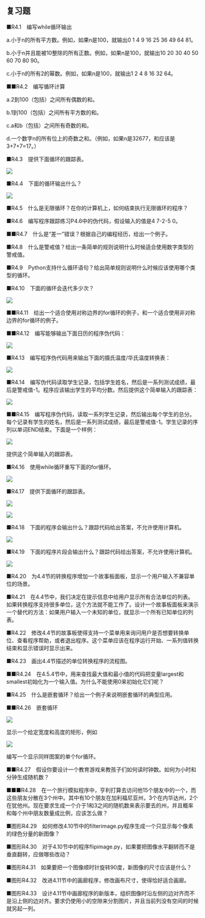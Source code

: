    

## 复习题

■R4.1　编写while循环输出

a.小于n的所有平方数。例如，如果n是100，就输出0 1 4 9 16 25 36 49 64 81。

b.小于n并且能被10整除的所有正数。例如，如果n是100，就输出10 20 30 40 50 60 70 80 90。

c.小于n的所有2的幂数。例如，如果n是100，就输出1 2 4 8 16 32 64。

■■R4.2　编写循环计算

a.2到100（包括）之间所有偶数的和。

b.1到100（包括）之间所有平方数的和。

c.a和b（包括）之间所有奇数的和。

d.一个数字n的所有位上的奇数之和。（例如，如果n是32677，和应该是3+7+7=17。）

■R4.3　提供下面循环的跟踪表。

![](0-Assets/Epubook/程序员编程语言经典合集（计算机科学丛书5册套装），javapython编程语言含经典教材龙书《编译原理》%20(Bruce%20Eckel%20%20Alfred%20V.%20Aho%20%20Monica%20S.%20Lam%20etc.)%20(Z-Library)/images/image06095.jpeg)

■R4.4　下面的循环输出什么？

![](0-Assets/Epubook/程序员编程语言经典合集（计算机科学丛书5册套装），javapython编程语言含经典教材龙书《编译原理》%20(Bruce%20Eckel%20%20Alfred%20V.%20Aho%20%20Monica%20S.%20Lam%20etc.)%20(Z-Library)/images/image06096.jpeg)

■R4.5　什么是无限循环？在你的计算机上，如何结束执行无限循环的程序？

■R4.6　编写程序跟踪练习P4.6中的伪代码，假设输入的值是4 7-2-5 0。

■■R4.7　什么是“差一”错误？根据自己的编程经历，给出一个例子。

■R4.8　什么是警戒值？给出一条简单的规则说明什么时候适合使用数字类型的警戒值。

■R4.9　Python支持什么循环语句？给出简单规则说明什么时候应该使用哪个类型的循环。

■R4.10　下面的循环会迭代多少次？

![](0-Assets/Epubook/程序员编程语言经典合集（计算机科学丛书5册套装），javapython编程语言含经典教材龙书《编译原理》%20(Bruce%20Eckel%20%20Alfred%20V.%20Aho%20%20Monica%20S.%20Lam%20etc.)%20(Z-Library)/images/image06097.jpeg)

■■R4.11　给出一个适合使用对称边界的for循环的例子，和一个适合使用非对称边界的for循环的例子。

■■R4.12　编写能够输出下面日历的程序伪代码：

![](../Images/image06098.gif)

■R4.13　编写程序伪代码用来输出下面的摄氏温度/华氏温度转换表：

![](../Images/image06099.gif)

■R4.14　编写伪代码读取学生记录，包括学生姓名，然后是一系列测试成绩，最后是警戒值-1。程序应该输出学生的平均分数。然后提供这个简单输入的跟踪表：

![](../Images/image06100.gif)

■■R4.15　编写程序伪代码，读取一系列学生记录，然后输出每个学生的总分。每个记录有学生的姓名，然后是一系列测试成绩，最后是警戒值-1。学生记录的序列以单词END结束。下面是一个样例：

![](0-Assets/Epubook/程序员编程语言经典合集（计算机科学丛书5册套装），javapython编程语言含经典教材龙书《编译原理》%20(Bruce%20Eckel%20%20Alfred%20V.%20Aho%20%20Monica%20S.%20Lam%20etc.)%20(Z-Library)/images/image06101.jpeg)

提供这个简单输入的跟踪表。

■R4.16　使用while循环重写下面的for循环。

![](../Images/image06102.gif)

■R4.17　提供下面循环的跟踪表。

![](../Images/image06103.gif)

![](../Images/image06104.gif)

■R4.18　下面的程序会输出什么？跟踪代码给出答案，不允许使用计算机。

![](0-Assets/Epubook/程序员编程语言经典合集（计算机科学丛书5册套装），javapython编程语言含经典教材龙书《编译原理》%20(Bruce%20Eckel%20%20Alfred%20V.%20Aho%20%20Monica%20S.%20Lam%20etc.)%20(Z-Library)/images/image06105.jpeg)

■R4.19　下面的程序片段会输出什么？跟踪代码给出答案，不允许使用计算机。

![](0-Assets/Epubook/程序员编程语言经典合集（计算机科学丛书5册套装），javapython编程语言含经典教材龙书《编译原理》%20(Bruce%20Eckel%20%20Alfred%20V.%20Aho%20%20Monica%20S.%20Lam%20etc.)%20(Z-Library)/images/image06106.jpeg)

■R4.20　为4.4节的转换程序增加一个故事板面板，显示一个用户输入不兼容单位的场景。

■R4.21　在4.4节中，我们决定在提示信息中给用户显示所有合法单位的列表。如果转换程序支持很多单位，这个方法就不能工作了。设计一个故事板面板来演示一个替代的方法：如果用户输入一个未知的单位，就显示一个所有已知单位的列表。

■R4.22　修改4.4节的故事板使得支持一个菜单用来询问用户是否想要转换单位、查看程序帮助，或者退出程序。这个菜单应该在程序运行开始、一系列值转换结束和显示错误时显示出来。

■R4.23　画出4.4节描述的单位转换程序的流程图。

■■R4.24　在4.5.4节中，用来查找最大值和最小值的代码把变量largest和smallest初始化为一个输入值。为什么不能使用0来初始化它们呢？

■R4.25　什么是嵌套循环？给出一个例子来说明嵌套循环的典型应用。

■■R4.26　嵌套循环

![](../Images/image06107.gif)

显示一个给定宽度和高度的矩形，例如

![](../Images/image06108.gif)

编写一个显示同样图案的单个for循环。

■■R4.27　假设你要设计一个教育游戏来教孩子们如何读时钟数。如何为小时和分钟生成随机数？

■■■R4.28　在一个旅行模拟程序中，亨利打算去访问他15个朋友中的一个，而这些朋友分散在3个州中。其中有10个朋友在加利福尼亚州，3个在内华达州，2个在犹他州。现在要求生成一个介于1和3之间的随机数来表示要去的州，并且概率和每个州中朋友数量成比例，应该怎么做？

■图形R4.29　如何修改4.10节中的filterimage.py程序生成一个只显示每个像素的绿色分量的新图像？

■图形R4.30　对于4.10节中的程序flipimage.py，如果要把图像水平翻转而不是垂直翻转，应做哪些改动？

■图形R4.31　如果要把一个图像顺时针旋转90度，新图像的尺寸应该是什么？

■图形R4.32　改进4.11节中的画廊程序，修改画布尺寸，使得恰好适合画廊。

■图形R4.33　设计4.11节中画廊程序的新版本，组织图像时沿左侧的边对齐而不是沿上侧的边对齐。要求仍使用小的空隙来分割图片，并且当前列没有空间的时候就另起一列。